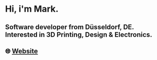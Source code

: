 # Hi, i'm Mark.
## Software developer from Düsseldorf, DE. Interested in 3D Printing, Design & Electronics.

## 🌐 [Website](https://markhaehnel.de)
